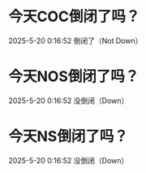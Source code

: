 # 今天COC倒闭了吗？

2025-5-20 0:16:52 倒闭了（Not Down）

# 今天NOS倒闭了吗？

2025-5-20 0:16:52 没倒闭（Down）

# 今天NS倒闭了吗？

2025-5-20 0:16:52 没倒闭（Down）

